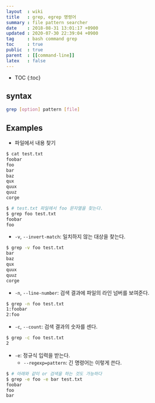 ```yaml
---
layout  : wiki
title   : grep, egrep 명령어
summary : file pattern searcher
date    : 2018-08-31 13:01:17 +0900
updated : 2020-07-30 22:39:04 +0900
tag     : bash command grep
toc     : true
public  : true
parent  : [[command-line]]
latex   : false
---
```

* TOC
{:toc}

## syntax

```sh
grep [option] pattern [file]
```

## Examples

* 파일에서 내용 찾기

```sh
$ cat test.txt
foobar
foo
bar
baz
qux
quux
quuz
corge

$ # test.txt 파일에서 foo 문자열을 찾는다.
$ grep foo test.txt
foobar
foo
```

* `-v`, `--invert-match`: 일치하지 않는 대상을 찾는다.

```sh
$ grep -v foo test.txt
bar
baz
qux
quux
quuz
corge
```

* `-n`, `--line-number`: 검색 결과에 파일의 라인 넘버를 보여준다.

```sh
$ grep -n foo test.txt 
1:foobar
2:foo
```

* `-c`, `--count`: 검색 결과의 숫자를 센다.

```sh
$ grep -c foo test.txt 
2
```

* `-e`: 정규식 입력을 받는다.
    * `--regexp=pattern`: 긴 명령어는 이렇게 쓴다.

```sh
$ # 아래와 같이 or 검색을 하는 것도 가능하다
$ grep -e foo -e bar test.txt
foobar
foo
bar
```
